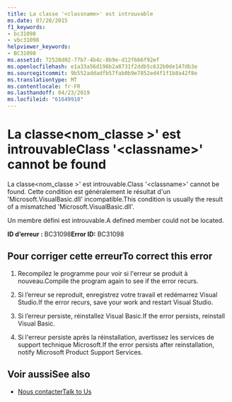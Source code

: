 ```yaml
---
title: La classe '<classname>' est introuvable
ms.date: 07/20/2015
f1_keywords:
- bc31098
- vbc31098
helpviewer_keywords:
- BC31098
ms.assetid: 72528d02-77b7-4b4c-8b9e-d12f666f92ef
ms.openlocfilehash: e1a33a56d196b2a8731f2ddb5c632b0de147db3e
ms.sourcegitcommit: 9b552addadfb57fab0b9e7852ed4f1f1b8a42f8e
ms.translationtype: MT
ms.contentlocale: fr-FR
ms.lasthandoff: 04/23/2019
ms.locfileid: "61649918"
---
```

# <a name="class-classname-cannot-be-found"></a><span data-ttu-id="b78d8-102">La classe\<nom_classe >' est introuvable</span><span class="sxs-lookup"><span data-stu-id="b78d8-102">Class '\<classname>' cannot be found</span></span>
<span data-ttu-id="b78d8-103">La classe\<nom_classe >' est introuvable.</span><span class="sxs-lookup"><span data-stu-id="b78d8-103">Class '\<classname>' cannot be found.</span></span> <span data-ttu-id="b78d8-104">Cette condition est généralement le résultat d'un 'Microsoft.VisualBasic.dll' incompatible.</span><span class="sxs-lookup"><span data-stu-id="b78d8-104">This condition is usually the result of a mismatched 'Microsoft.VisualBasic.dll'.</span></span>  
  
 <span data-ttu-id="b78d8-105">Un membre défini est introuvable.</span><span class="sxs-lookup"><span data-stu-id="b78d8-105">A defined member could not be located.</span></span>  
  
 <span data-ttu-id="b78d8-106">**ID d’erreur :** BC31098</span><span class="sxs-lookup"><span data-stu-id="b78d8-106">**Error ID:** BC31098</span></span>  
  
## <a name="to-correct-this-error"></a><span data-ttu-id="b78d8-107">Pour corriger cette erreur</span><span class="sxs-lookup"><span data-stu-id="b78d8-107">To correct this error</span></span>  
  
1. <span data-ttu-id="b78d8-108">Recompilez le programme pour voir si l'erreur se produit à nouveau.</span><span class="sxs-lookup"><span data-stu-id="b78d8-108">Compile the program again to see if the error recurs.</span></span>  
  
2. <span data-ttu-id="b78d8-109">Si l’erreur se reproduit, enregistrez votre travail et redémarrez Visual Studio.</span><span class="sxs-lookup"><span data-stu-id="b78d8-109">If the error recurs, save your work and restart Visual Studio.</span></span>  
  
3. <span data-ttu-id="b78d8-110">Si l’erreur persiste, réinstallez Visual Basic.</span><span class="sxs-lookup"><span data-stu-id="b78d8-110">If the error persists, reinstall Visual Basic.</span></span>  
  
4. <span data-ttu-id="b78d8-111">Si l'erreur persiste après la réinstallation, avertissez les services de support technique Microsoft.</span><span class="sxs-lookup"><span data-stu-id="b78d8-111">If the error persists after reinstallation, notify Microsoft Product Support Services.</span></span>  
  
## <a name="see-also"></a><span data-ttu-id="b78d8-112">Voir aussi</span><span class="sxs-lookup"><span data-stu-id="b78d8-112">See also</span></span>

- [<span data-ttu-id="b78d8-113">Nous contacter</span><span class="sxs-lookup"><span data-stu-id="b78d8-113">Talk to Us</span></span>](/visualstudio/ide/talk-to-us)
